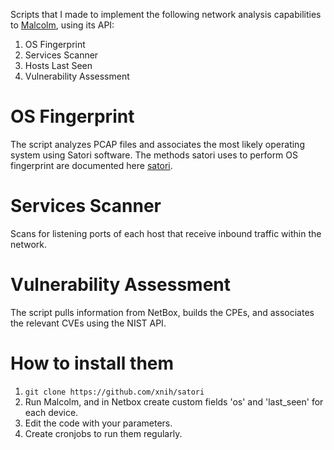 Scripts that I made to implement the following network analysis capabilities to [Malcolm](https://malcolm.fyi/), using its API:

1. OS Fingerprint
2. Services Scanner
3. Hosts Last Seen
4. Vulnerability Assessment

# OS Fingerprint
The script analyzes PCAP files and associates the most likely operating system using Satori software. The methods satori uses to perform OS fingerprint are documented here [satori](https://github.com/xnih/satori).

# Services Scanner
Scans for listening ports of each host that receive inbound traffic within the network.

# Vulnerability Assessment
The script pulls information from NetBox, builds the CPEs, and associates the relevant CVEs using the NIST API.

# How to install them
1. ```git clone https://github.com/xnih/satori```
2. Run Malcolm, and in Netbox create custom fields 'os' and 'last_seen' for each device.
3. Edit the code with your parameters.
4. Create cronjobs to run them regularly.
